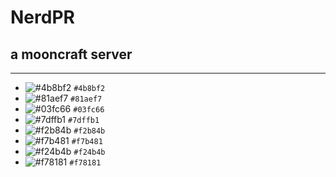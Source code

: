 # NerdPR
## a mooncraft server

***

- ![#4b8bf2](https://via.placeholder.com/15/4b8bf2/000000?text=+) `#4b8bf2`
- ![#81aef7](https://via.placeholder.com/15/81aef7/000000?text=+) `#81aef7`
- ![#03fc66](https://via.placeholder.com/15/03fc66/000000?text=+) `#03fc66`
- ![#7dffb1](https://via.placeholder.com/15/7dffb1/000000?text=+) `#7dffb1`
- ![#f2b84b](https://via.placeholder.com/15/f2b84b/000000?text=+) `#f2b84b`
- ![#f7b481](https://via.placeholder.com/15/f7b481/000000?text=+) `#f7b481`
- ![#f24b4b](https://via.placeholder.com/15/f24b4b/000000?text=+) `#f24b4b`
- ![#f78181](https://via.placeholder.com/15/f78181/000000?text=+) `#f78181`
